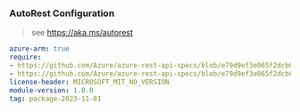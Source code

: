 ### AutoRest Configuration

> see https://aka.ms/autorest

``` yaml
azure-arm: true
require:
- https://github.com/Azure/azure-rest-api-specs/blob/e79d9ef3e065f2dcb6bd1db51e29c62a99dff5cb/specification/fabric/resource-manager/readme.md
- https://github.com/Azure/azure-rest-api-specs/blob/e79d9ef3e065f2dcb6bd1db51e29c62a99dff5cb/specification/fabric/resource-manager/readme.go.md
license-header: MICROSOFT_MIT_NO_VERSION
module-version: 1.0.0
tag: package-2023-11-01
```